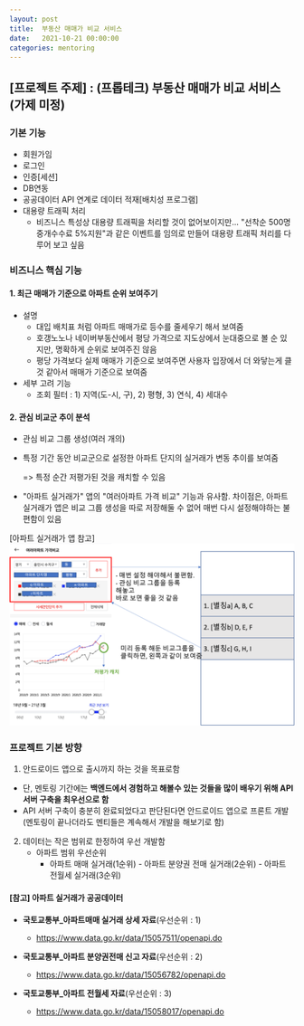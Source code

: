 ```yaml
---
layout: post
title:  부동산 매매가 비교 서비스
date:   2021-10-21 00:00:00
categories: mentoring
---
```


## [프로젝트 주제] : (프롭테크) 부동산 매매가 비교 서비스 (가제 미정)

### 기본 기능

- 회원가임
- 로그인
- 인증[세션]
- DB연동
- 공공데이터 API 연계로 데이터 적재[배치성 프로그램]
- 대용량 트래픽 처리
  - 비즈니스 특성상 대용량 트래픽을 처리할 것이 없어보이지만... "선착순 500명 중개수수료 5%지원"과 같은 이벤트를 임의로 만들어 대용량 트래픽 처리를 다루어 보고 싶음

### 비즈니스 핵심 기능

#### 1. 최근 매매가 기준으로 아파트 순위 보여주기

- 설명
  - 대입 배치표 처럼 아파트 매매가로 등수를 줄세우기 해서 보여줌
  - 호갱노노나 네이버부동산에서 평당 가격으로 지도상에서 눈대중으로 볼 순 있지만, 명확하게 순위로 보여주진 않음
  - 평당 가격보다 실제 매매가 기준으로 보여주면 사용자 입장에서 더 와닿는게 클 것 같아서 매매가 기준으로 보여줌
- 세부 고려 기능
  - 조회 필터 : 1) 지역(도-시, 구), 2) 평형, 3) 연식, 4) 세대수

#### 2. 관심 비교군 추이 분석

- 관심 비교 그룹 생성(여러 개의)

- 특정 기간 동안 비교군으로 설정한 아파트 단지의 실거래가 변동 추이를 보여줌

  => 특정 순간 저평가된 것을 캐치할 수 있음

- "아파트 실거래가" 앱의 "여러아파트 가격 비교" 기능과 유사함. 
  차이점은, 아파트 실거래가 앱은 비교 그룹 생성을 따로 저장해둘 수 없어 매번 다시 설정해야하는 불편함이 있음

[아파트 실거래가 앱 참고]
![alt text](/public/img/2021-10-21-아파트실거래가.png)

### 프로젝트 기본 방향

1. 안드로이드 앱으로 출시까지 하는 것을 목표로함

- 단, 멘토링 기간에는 **백엔드에서 경험하고 해볼수 있는 것들을 많이 배우기 위해 API 서버 구축을 최우선으로 함**
- API 서버 구축이 충분히 완료되었다고 판단된다면 안드로이드 앱으로 프론트 개발 (멘토링이 끝나더라도 멘티들은 계속해서 개발을 해보기로 함)

2. 데이터는 작은 범위로 한정하여 우선 개발함
   - 아파트 범위 우선순위
     - 아파트 매매 실거래(1순위) - 아파트 분양권 전매 실거래(2순위) - 아파트 전월세 실거래(3순위)


#### [참고] 아파트 실거래가 공공데이터

- **국토교통부_아파트매매 실거래 상세 자료**(우선순위 : 1)
  - https://www.data.go.kr/data/15057511/openapi.do

- **국토교통부_아파트 분양권전매 신고 자료**(우선순위 : 2)
  - https://www.data.go.kr/data/15056782/openapi.do

- **국토교통부_아파트 전월세 자료**(우선순위 : 3)
  - https://www.data.go.kr/data/15058017/openapi.do
